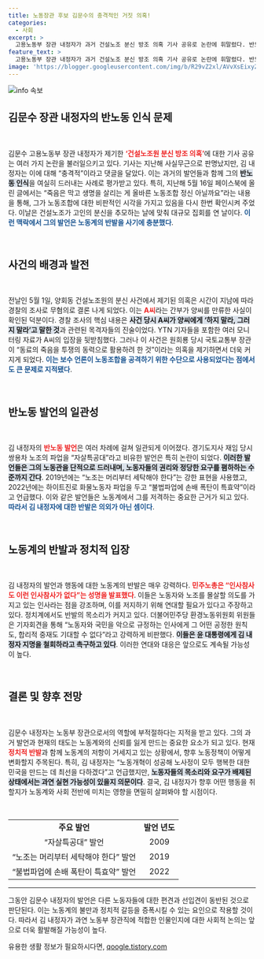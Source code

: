```yaml
---
title: 노동장관 후보 김문수의 충격적인 거짓 의혹!
categories:
  - 사회
excerpt: >
  고용노동부 장관 내정자가 과거 건설노조 분신 방조 의혹 기사 공유로 논란에 휘말렸다. 반노동 발언과 연관된 그의 지명에 노동계가 강력 반발하며 인사참사라고 비난하고 있다. 클릭하면 이 사건의 진실을 파헤쳐보세요!
feature_text: >
  고용노동부 장관 내정자가 과거 건설노조 분신 방조 의혹 기사 공유로 논란에 휘말렸다. 반노동 발언과 연관된 그의 지명에 노동계가 강력 반발하며 인사참사라고 비난하고 있다. 클릭하면 이 사건의 진실을 파헤쳐보세요!
image: 'https://blogger.googleusercontent.com/img/b/R29vZ2xl/AVvXsEixyZcFfHzMRdzZMjFBmAUKJYCLCGyLL1o632UiGVXcaFdKo_bkvkuCioo0uUKlGfBVcT3P84aROyZIXSBEx3Aw5nCQ3pTgDom1WDC4m8eifvWiAmWEEVb4x6G_l8C0QH225ldMjyaFvpxGEBGNO37VmDTDMHGhJPq73UglMfDca1-0aw/s1600/blogspot.png'
---
```


<p><img src="https://blogger.googleusercontent.com/img/b/R29vZ2xl/AVvXsEixyZcFfHzMRdzZMjFBmAUKJYCLCGyLL1o632UiGVXcaFdKo_bkvkuCioo0uUKlGfBVcT3P84aROyZIXSBEx3Aw5nCQ3pTgDom1WDC4m8eifvWiAmWEEVb4x6G_l8C0QH225ldMjyaFvpxGEBGNO37VmDTDMHGhJPq73UglMfDca1-0aw/s1600/blogspot.png" alt="info 속보" /></p>

<h2 data-ke-size="size26">김문수 장관 내정자의 반노동 인식 문제</h2>

<p data-ke-size="size16">&nbsp;</p>

<p>김문수 고용노동부 장관 내정자가 제기한 <b><span style="color: #ee2323;">‘건설노조원 분신 방조 의혹’</span></b>에 대한 기사 공유는 여러 가지 논란을 불러일으키고 있다. 기사는 지난해 사실무근으로 판명났지만, 김 내정자는 이에 대해 “충격적”이라고 댓글을 달았다. 이는 과거의 발언들과 함께 그의 <b><span style="background-color: #21538527;">반노동 인식</span></b>을 여실히 드러내는 사례로 평가받고 있다. 특히, 지난해 5월 16일 페이스북에 올린 글에서는 “죽음은 막고 생명을 살리는 게 올바른 노동조합 정신 아닐까요”라는 내용을 통해, 그가 노동조합에 대한 비판적인 시각을 가지고 있음을 다시 한번 확인시켜 주었다. 이날은 건설노조가 고인의 분신을 추모하는 날에 맞춰 대규모 집회를 연 날이다. <b><span style="color: #1a5490;">이런 맥락에서 그의 발언은 노동계의 반발을 사기에 충분했다</span></b>.</p>

<p data-ke-size="size16">&nbsp;</p>

<h2 data-ke-size="size26">사건의 배경과 발전</h2>

<p data-ke-size="size16">&nbsp;</p>

<p>전날인 5월 1일, 양회동 건설노조원의 분신 사건에서 제기된 의혹은 시간이 지남에 따라 경찰의 조사로 무혐의로 결론 나게 되었다. 이는 <b><span style="color: #ee2323;">A씨</span></b>라는 간부가 양씨를 만류한 사실이 확인된 덕분이다. 경찰 조사의 핵심 내용은 <b><span style="background-color: #21538527;">사건 당시 A씨가 양씨에게 ‘하지 말라, 그러지 말라’고 말한 것</span></b>과 관련된 목격자들의 진술이었다. YTN 기자들을 포함한 여러 모니터링 자료가 A씨의 입장을 뒷받침했다. 그러나 이 사건은 원희룡 당시 국토교통부 장관이 “동료의 죽음을 투쟁의 동력으로 활용하려 한 것”이라는 의혹을 제기하면서 더욱 커지게 되었다. <b><span style="color: #1a5490;">이는 보수 언론이 노동조합을 공격하기 위한 수단으로 사용되었다는 점에서도 큰 문제로 지적됐다</span></b>.</p>

<p data-ke-size="size16">&nbsp;</p>

<h2 data-ke-size="size26">반노동 발언의 일관성</h2>

<p data-ke-size="size16">&nbsp;</p>

<p>김 내정자의 <b><span style="color: #ee2323;">반노동 발언</span></b>은 여러 차례에 걸쳐 일관되게 이어졌다. 경기도지사 재임 당시 쌍용차 노조의 파업을 “자살특공대”라고 비유한 발언은 특히 논란이 되었다. <b><span style="background-color: #21538527;">이러한 발언들은 그의 노동관을 단적으로 드러내며, 노동자들의 권리와 정당한 요구를 폄하하는 수준까지 간다</span></b>. 2019년에는 “노조는 머리부터 세탁해야 한다”는 강한 표현을 사용했고, 2022년에는 하이트진로 화물노동자 파업을 두고 “불법파업에 손배 폭탄이 특효약”이라고 언급했다. 이와 같은 발언들은 노동계에서 그를 저격하는 중요한 근거가 되고 있다. <b><span style="color: #1a5490;">따라서 김 내정자에 대한 반발은 의외가 아닌 셈이다</span></b>.</p>

<p data-ke-size="size16">&nbsp;</p>

<h2 data-ke-size="size26">노동계의 반발과 정치적 입장</h2>

<p data-ke-size="size16">&nbsp;</p>

<p>김 내정자의 발언과 행동에 대한 노동계의 반발은 매우 강력하다. <b><span style="color: #ee2323;">민주노총은 “인사참사도 이런 인사참사가 없다”는 성명을 발표했다</span></b>. 이들은 노동자와 노조를 몰살할 의도를 가지고 있는 인사라는 점을 강조하며, 이를 저지하기 위해 연대할 필요가 있다고 주장하고 있다. 정치계에서도 반발의 목소리가 커지고 있다. 더불어민주당 환경노동위원회 위원들은 기자회견을 통해 “노동자와 국민을 악으로 규정하는 인사에게 그 어떤 공정한 원칙도, 합리적 중재도 기대할 수 없다”라고 강력하게 비판했다. <b><span style="background-color: #21538527;">이들은 윤 대통령에게 김 내정자 지명을 철회하라고 촉구하고 있다</span></b>. 이러한 연대와 대응은 앞으로도 계속될 가능성이 높다.</p>

<p data-ke-size="size16">&nbsp;</p>

<h2 data-ke-size="size26">결론 및 향후 전망</h2>

<p data-ke-size="size16">&nbsp;</p>

<p>김문수 내정자는 노동부 장관으로서의 역할에 부적절하다는 지적을 받고 있다. 그의 과거 발언과 현재의 태도는 노동계와의 신뢰를 잃게 만드는 중요한 요소가 되고 있다. 현재 <b><span style="color: #ee2323;">정치적 반발</span></b>과 함께 노동계의 저항이 거세지고 있는 상황에서, 향후 노동정책이 어떻게 변화할지 주목된다. 특히, 김 내정자는 “노동개혁이 성공해 노사정이 모두 행복한 대한민국을 만드는 데 최선을 다하겠다”고 언급했지만, <b><span style="background-color: #21538527;">노동자들의 목소리와 요구가 배제된 상태에서는 과연 실현 가능성이 있을지 의문이다</span></b>. 결국, 김 내정자가 향후 어떤 행동을 취할지가 노동계와 사회 전반에 미치는 영향을 면밀히 살펴봐야 할 시점이다.</p>

<p data-ke-size="size16">&nbsp;</p>

<table style="width: 100%; border-collapse: collapse;">
<tr>
<td style="text-align: center; height: 17px;"><b>주요 발언</b></td>
<td style="text-align: center; height: 17px;"><b>발언 년도</b></td>
</tr>
<tr>
<td style="text-align: center; height: 17px;">“자살특공대” 발언</td>
<td style="text-align: center; height: 17px;">2009</td>
</tr>
<tr>
<td style="text-align: center; height: 17px;">“노조는 머리부터 세탁해야 한다” 발언</td>
<td style="text-align: center; height: 17px;">2019</td>
</tr>
<tr>
<td style="text-align: center; height: 17px;">“불법파업에 손배 폭탄이 특효약” 발언</td>
<td style="text-align: center; height: 17px;">2022</td>
</tr>
</table>

<hr>

<p data-ke-size="size16"> 그동안 김문수 내정자의 발언은 다른 노동자들에 대한 편견과 선입견이 동반된 것으로 판단된다. 이는 노동계의 불만과 정치적 갈등을 증폭시킬 수 있는 요인으로 작용할 것이다. 따라서 김 내정자가 과연 노동부 장관직에 적합한 인물인지에 대한 사회적 논의는 앞으로 더욱 활발해질 가능성이 높다.</p>
유용한 생활 정보가 필요하시다면, <a href="https://qoogle.tistory.com" rel="dofollow">qoogle.tistory.com</a>


